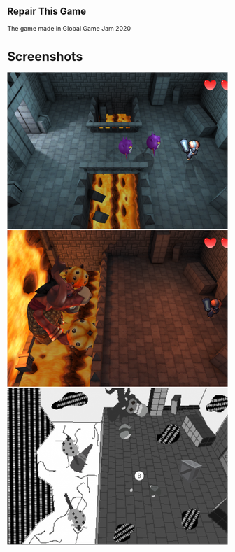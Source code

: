 ## Repair This Game

The game made in Global Game Jam 2020

# Screenshots

![alt text](https://github.com/PePoDev/Repair-This-Game/blob/master/screenshot_11.png?raw=true)
![alt text](https://github.com/PePoDev/Repair-This-Game/blob/master/screenshot_4.png?raw=true)
![alt text](https://github.com/PePoDev/Repair-This-Game/blob/master/screenshot_6.png?raw=true)
